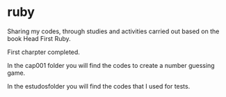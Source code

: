 # ruby
<p>Sharing my codes, through studies and activities carried out based on the book Head First Ruby.</p>
<p>First charpter completed.</p>
<p>In the cap001 folder you will find the codes to create a number guessing game.</p>
<p>In the estudosfolder you will find the codes that I used for tests. </p>
